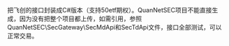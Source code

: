 把飞创的接口封装成C#版本（支持50etf期权）。QuanNetSEC项目不能直接生成，因为没有把整个项目都上传，如需引用，参照QuanNetSEC\SecGateway\SecMdApi和SecTdApi文件，接口全部测试，可以正常交易。
